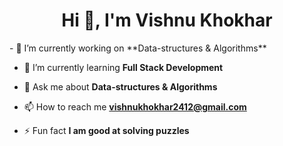 <h1 align="center">Hi 👋, I'm Vishnu Khokhar</h1>
- 🔭 I’m currently working on **Data-structures & Algorithms**

- 🌱 I’m currently learning **Full Stack Development**

- 💬 Ask me about **Data-structures & Algorithms**

- 📫 How to reach me **vishnukhokhar2412@gmail.com**

- ⚡ Fun fact **I am good at solving puzzles**


